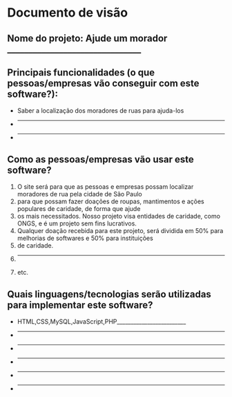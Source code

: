 # Documento de visão

## Nome do projeto: Ajude um morador _______________________________

## Principais funcionalidades (o que pessoas/empresas vão conseguir com este software?):

* Saber a localização dos moradores de ruas para ajuda-los 
* ______________________________________________________
* ______________________________________________________

## Como as pessoas/empresas vão usar este software?

1. O site será para que as pessoas e empresas possam localizar moradores de rua pela cidade de São Paulo
1. para que possam fazer doações de roupas, mantimentos e ações populares de caridade, de forma que ajude
1. os mais necessitados. Nosso projeto visa entidades de caridade, como ONGS, e é um projeto sem fins lucrativos.
1. Qualquer doação recebida para este projeto, será dividida em 50% para melhorias de softwares e 50% para instituições
1. de caridade. 
1. _______________________________________________________________________
1. etc.

## Quais linguagens/tecnologias serão utilizadas para implementar este software?

* HTML,CSS,MySQL,JavaScript,PHP_________________________
* ______________________________________________________
* ______________________________________________________
* ______________________________________________________
* ______________________________________________________
* ______________________________________________________
